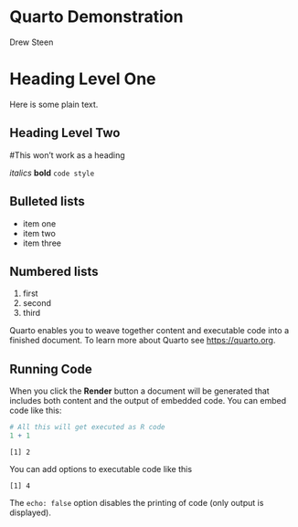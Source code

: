 Quarto Demonstration
================
Drew Steen

# Heading Level One

Here is some plain text.

## Heading Level Two

\#This won’t work as a heading

*italics* **bold** `code style`

## Bulleted lists

-   item one
-   item two
-   item three

## Numbered lists

1.  first
2.  second
3.  third

Quarto enables you to weave together content and executable code into a
finished document. To learn more about Quarto see <https://quarto.org>.

## Running Code

When you click the **Render** button a document will be generated that
includes both content and the output of embedded code. You can embed
code like this:

``` r
# All this will get executed as R code
1 + 1
```

    [1] 2

You can add options to executable code like this

    [1] 4

The `echo: false` option disables the printing of code (only output is
displayed).
